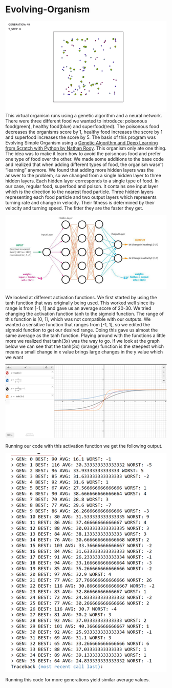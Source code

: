 # Evolving-Organism
![alt text](https://github.com/BinamB/Evolving-Organism/blob/master/sample.gif)
  This virtual organism runs using a genetic algorithm and a neural network. There were three different food we wanted to introduce: poisonous food(green), healthy food(blue) and superfood(red). The poisonous food decreases the organisms score by 1, healthy food increases the score by 1 and superfood increases the score by 5.
The basis of this program was Evolving Simple Organism using a [Genetic Algorithm and Deep Learning from Scratch with Python by Nathan Rooy](https://nathanrooy.github.io/posts/2017-11-30/evolving-simple-organisms-using-a-genetic-algorithm-and-deep-learning/). This organism only ate one thing. The idea was to make it learn how to avoid the poisonous food and prefer one type of food over the other. 
We made some additions to the base code and realized that when adding different types of food, the organism wasn’t “learning” anymore. We found that adding more hidden layers was the answer to the problem, so we changed from a single hidden layer to three hidden layers. Each hidden layer corresponds to a single type of food. 
In our case, regular food, superfood and poison. It contains one input layer which is the direction to the nearest food particle. Three hidden layers representing each food particle and two output layers which represents turning rate and change in velocity. Their fitness is determined by their velocity and turning speed. The fitter they are the faster they get. 

![alt text](https://github.com/BinamB/Evolving-Organism/blob/master/Capture.PNG)

We looked at different activation functions. We first started by using the tanh function that was originally being used. This worked well since its range is from [-1, 1] and gave us an average score of 20-30. We tried changing the activation function tanh to the sigmoid function.  The range of this function is [0, 1], which was not compatible with our outputs.
We wanted a sensitive function that ranges from [-1, 1], so we edited the sigmoid function to get our desired range. Doing this gave us almost the same average as the tanh function. Playing around with the functions a little more we realized that tanh(3x) was the way to go. If we look at the graph below we can see that the tanh(3x) (orange) function is the steepest which means a small 
change in x value brings large changes in the y value which we want 

![alt text](https://github.com/BinamB/Evolving-Organism/blob/master/tanh%20vs%20sigmoid%20functions.PNG)

Running our code with this activation function we get the following output. 

![alt text](https://github.com/BinamB/Evolving-Organism/blob/master/fitness.PNG)

Running this code for more generations yield similar average values.






